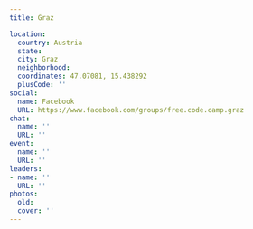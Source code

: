 ```yaml
---
title: Graz

location:
  country: Austria
  state: 
  city: Graz
  neighborhood: 
  coordinates: 47.07081, 15.438292
  plusCode: ''
social:
  name: Facebook
  URL: https://www.facebook.com/groups/free.code.camp.graz
chat:
  name: ''
  URL: ''
event:
  name: ''
  URL: ''
leaders:
- name: ''
  URL: ''
photos:
  old: 
  cover: ''
---
```

